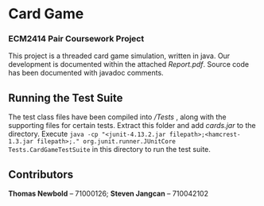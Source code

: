 # Card Game

### ECM2414 Pair Coursework Project

This project is a threaded card game simulation, written in java. Our development is documented within the attached *Report.pdf*.
Source code has been documented with javadoc comments.

## Running the Test Suite

The test class files have been compiled into */Tests* , along with the supporting files for certain tests.
Extract this folder and add *cards.jar* to the directory.
Execute `java -cp "<junit-4.13.2.jar filepath>;<hamcrest-1.3.jar filepath>;." org.junit.runner.JUnitCore Tests.CardGameTestSuite` in this directory to run the test suite.


## Contributors

**Thomas Newbold** – 71000126; **Steven Jangcan** – 710042102
